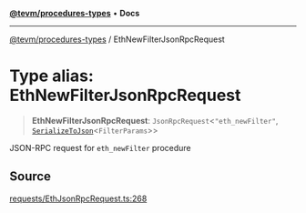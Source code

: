 [**@tevm/procedures-types**](../README.md) • **Docs**

***

[@tevm/procedures-types](../globals.md) / EthNewFilterJsonRpcRequest

# Type alias: EthNewFilterJsonRpcRequest

> **EthNewFilterJsonRpcRequest**: `JsonRpcRequest`\<`"eth_newFilter"`, [`SerializeToJson`](SerializeToJson.md)\<`FilterParams`\>\>

JSON-RPC request for `eth_newFilter` procedure

## Source

[requests/EthJsonRpcRequest.ts:268](https://github.com/evmts/tevm-monorepo/blob/main/packages/procedures-types/src/requests/EthJsonRpcRequest.ts#L268)
